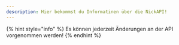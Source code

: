 ```yaml
---
description: Hier bekommst du Informatinen über die NickAPI!
---
```


{% hint style="info" %}
Es können jederzeit Änderungen an der API vorgenommen werden!
{% endhint %}
